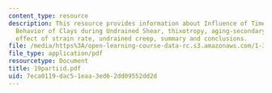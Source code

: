 ```yaml
---
content_type: resource
description: This resource provides information about Influence of Time on Stress-Strain-Strength
  Behavior of Clays during Undrained Shear, thixotropy, aging-secondary compression,
  effect of strain rate, undrained creep, summary and conclusions.
file: /media/https%3A/open-learning-course-data-rc.s3.amazonaws.com/1-322-soil-behavior-spring-2005/7eca0119dac51eaa3ed62dd09552dd2d_19partiid.pdf
file_type: application/pdf
resourcetype: Document
title: 19partiid.pdf
uid: 7eca0119-dac5-1eaa-3ed6-2dd09552dd2d
---
```

